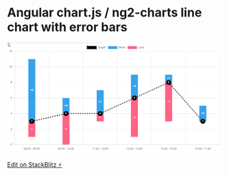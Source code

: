 # Angular chart.js / ng2-charts line chart with error bars

![Preview](https://raw.githubusercontent.com/niccolofanton/Angular-chart.js-lineChart-with-error-bars/master/BPwEX14.png)

[Edit on StackBlitz ⚡️](https://stackblitz.com/edit/angular-ivy-nmrsrj)
